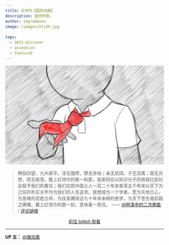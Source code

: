 ```yaml
---
title: 红领巾【国庆动画】
description: 盛世所愿。
author: imgradeone
image: /images/hljdh.jpg

tags:
  - 2021-discover
  - animation
  - featured
---
```


![](/images/hljdh.jpg)

> 聘目四望，九州承平。涂无饿殍，野无赤地；亲无契阔，子无流离；国无兵燹，邦无板荡。戴上红领巾的那一刹那，我辈则应以知识分子的铁肩扛起社会赋予我们的重任；我们应把中国士人一百二十年来甚至五千年来以天下为己任的朴实关怀作为我们的人生追求。我想成为一个学者，愿为天地立心，为苦难的百姓立命，为往圣赓续这七十年来未继的绝学，为天下苍生凿前路之拂曙。戴上红领巾的那一刻，意味着一责任。 —— [@柯溪中的二次剩鱼](https://space.bilibili.com/510625329) / [评论链接](https://www.bilibili.com/video/BV1nR4y1n7SL#reply5497915140)

<div style="text-align: center">
  <p><a rel="nofollow noopener noreferrer" target="_blank" href="https://www.bilibili.com/video/BV1nR4y1n7SL" class="button">前往 bilibili 观看</a></p>
</div>

---

**UP 主：** [@幾加乘](https://space.bilibili.com/404216060)
